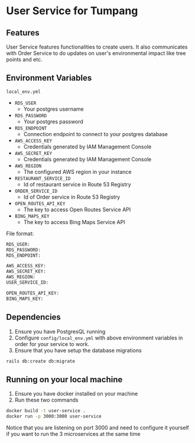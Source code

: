 # User Service for Tumpang

## Features
User Service features functionalities to create users. It also communicates with Order Service to do updates on user's environmental impact like tree points and etc.

## Environment Variables
```local_env.yml``` 
- ```RDS_USER```
    - Your postgres username
- ```RDS_PASSWORD```
    - Your postgres password
- ```RDS_ENDPOINT```
    - Connection endpoint to connect to your postgres database
- ```AWS_ACCESS_KEY```
    - Credentials generated by IAM Management Console
- ```AWS_SECRET_KEY```
    - Credentials generated by IAM Management Console
- ```AWS_REGION```
    - The configured AWS region in your instance
- ```RESTAURANT_SERVICE_ID```
    - Id of restaurant service in Route 53 Registry
- ```ORDER_SERVICE_ID```
    - Id of Order service in Route 53 Registry
- ```OPEN_ROUTES_API_KEY```
    - The key to access Open Routes Service API
- ```BING_MAPS_KEY```
    - The key to access Bing Maps Service API
 
File format:
```sh
RDS_USER: 
RDS_PASSWORD: 
RDS_ENDPOINT: 

AWS_ACCESS_KEY:
AWS_SECRET_KEY: 
AWS_REGION:
USER_SERVICE_ID: 

OPEN_ROUTES_API_KEY: 
BING_MAPS_KEY:

```

## Dependencies
1. Ensure you have PostgresQL running
2. Configure ```config/local_env.yml``` with above environment variables in order for your service to work.
3. Ensure that you have setup the database migrations 
  ```sh
  rails db:create db:migrate
  ```
## Running on your local machine
1. Ensure you have docker installed on your machine
2. Run these two commands
  ```sh
  docker build -t user-service .
  docker run -p 3000:3000 user-service
  ```
  Notice that you are listening on port 3000 and need to configure it yourself if you want to run the 3 microservices at the same time
  
